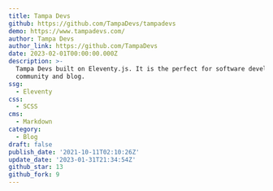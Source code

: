 ```yaml
---
title: Tampa Devs
github: https://github.com/TampaDevs/tampadevs
demo: https://www.tampadevs.com/
author: Tampa Devs
author_link: https://github.com/TampaDevs
date: 2023-02-01T00:00:00.000Z
description: >-
  Tampa Devs built on Eleventy.js. It is the perfect for software development
  community and blog.
ssg:
  - Eleventy
css:
  - SCSS
cms:
  - Markdown
category:
  - Blog
draft: false
publish_date: '2021-10-11T02:10:26Z'
update_date: '2023-01-31T21:34:54Z'
github_star: 13
github_fork: 9
---
```

